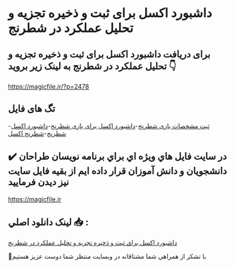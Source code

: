 # داشبورد اکسل برای ثبت و ذخیره تجزیه و تحلیل عملکرد در شطرنج

## برای دریافت داشبورد اکسل برای ثبت و ذخیره تجزیه و تحلیل عملکرد در شطرنج به لینک زیر بروید 👇

https://magicfile.ir/?p=2478

## تگ های فایل

-[ثبت مشخصات بازی شطرنج](https://magicfile.ir/product/%d8%a7%da%a9%d8%b3%d9%84-%d8%a8%d8%b1%d8%a7%db%8c-%d8%ab%d8%a8%d8%aa-%d9%88-%d8%b0%d8%ae%db%8c%d8%b1%d9%87%d8%aa%d8%ac%d8%b2%db%8c%d9%87-%d9%88-%d8%aa%d8%ad%d9%84%db%8c%d9%84-%d8%b9%d9%85%d9%84%da%a9%d8%b1%d8%af-%d8%af%d8%b1%d8%b4%d8%b7%d8%b1%d9%86%d8%ac/)-[داشبورد اکسل برای بازی شطرنج](https://magicfile.ir/product/%d8%a7%da%a9%d8%b3%d9%84-%d8%a8%d8%b1%d8%a7%db%8c-%d8%ab%d8%a8%d8%aa-%d9%88-%d8%b0%d8%ae%db%8c%d8%b1%d9%87%d8%aa%d8%ac%d8%b2%db%8c%d9%87-%d9%88-%d8%aa%d8%ad%d9%84%db%8c%d9%84-%d8%b9%d9%85%d9%84%da%a9%d8%b1%d8%af-%d8%af%d8%b1%d8%b4%d8%b7%d8%b1%d9%86%d8%ac/)-[داشبورد اکسل شطرنج](https://magicfile.ir/product/%d8%a7%da%a9%d8%b3%d9%84-%d8%a8%d8%b1%d8%a7%db%8c-%d8%ab%d8%a8%d8%aa-%d9%88-%d8%b0%d8%ae%db%8c%d8%b1%d9%87%d8%aa%d8%ac%d8%b2%db%8c%d9%87-%d9%88-%d8%aa%d8%ad%d9%84%db%8c%d9%84-%d8%b9%d9%85%d9%84%da%a9%d8%b1%d8%af-%d8%af%d8%b1%d8%b4%d8%b7%d8%b1%d9%86%d8%ac/)-[شطرنج اکسل](https://magicfile.ir/product/%d8%a7%da%a9%d8%b3%d9%84-%d8%a8%d8%b1%d8%a7%db%8c-%d8%ab%d8%a8%d8%aa-%d9%88-%d8%b0%d8%ae%db%8c%d8%b1%d9%87%d8%aa%d8%ac%d8%b2%db%8c%d9%87-%d9%88-%d8%aa%d8%ad%d9%84%db%8c%d9%84-%d8%b9%d9%85%d9%84%da%a9%d8%b1%d8%af-%d8%af%d8%b1%d8%b4%d8%b7%d8%b1%d9%86%d8%ac/)

## ✔️ در سايت فايل هاي ويژه اي براي برنامه نويسان طراحان دانشجويان و دانش آموزان قرار داده ايم از بقيه فايل سايت نيز ديدن فرماييد

https://magicfile.ir


## لينک دانلود اصلي 📥 :

[داشبورد اکسل برای ثبت و ذخیره تجزیه و تحلیل عملکرد در شطرنج](https://magicfile.ir/product/%d8%a7%da%a9%d8%b3%d9%84-%d8%a8%d8%b1%d8%a7%db%8c-%d8%ab%d8%a8%d8%aa-%d9%88-%d8%b0%d8%ae%db%8c%d8%b1%d9%87%d8%aa%d8%ac%d8%b2%db%8c%d9%87-%d9%88-%d8%aa%d8%ad%d9%84%db%8c%d9%84-%d8%b9%d9%85%d9%84%da%a9%d8%b1%d8%af-%d8%af%d8%b1%d8%b4%d8%b7%d8%b1%d9%86%d8%ac/) 


🙏با تشکر از همراهي شما مشتاقانه در وبسایت منتظر شما دوست عزیز هستیم

